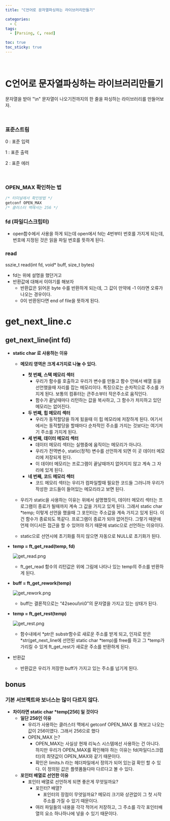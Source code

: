 ```yaml
---
title: "C언어로 문자열파싱하는 라이브러리만들기"

categories:
  - C
tags:
  - [Parsing, C, read]

toc: true
toc_sticky: true
---
```


​    

# C언어로 문자열파싱하는 라이브러리만들기

문자열을 받아 "\n" 문자열이 나오기전까지의 한 줄을 파싱하는 라이브러리를 만들어보자.

​    

### 표준스트림

0 : 표준 입력

1 : 표준 출력

2 : 표준 에러

​    

### OPEN_MAX 확인하는 법

```c
/* 터미널에서 확인방법 */
getconf OPEN_MAX
/* 클러스터 맥에서는 256 */
```

###     

### fd (파일디스크립터)

- open함수에서 사용을 하게 되는데 open에서 fd는 4번부터 번호를 가지게 되는데, 번호에 지정된 것은 읽을 파일 번호를 뜻하게 된다.

###     

### read

sszie_t read(int fd, void\* buff, size_t bytes)

- fd는 위에 설명을 했던거고
- 반환값에 대해서 이야기를 해보자
  - 반환값은 읽어온 byte 수를 반환하게 되는데, 그 값이 만약에 -1 이라면 오류가 나오는 경우이다.
  - 0이 반환된다면 end of file을 뜻하게 된다.

#     

# get_next_line.c

##     

## get_next_line(int fd)

- **static char 로 사용하는 이유**

  - **메모리 영역은 크게 4가지로 나눌 수 있다.**

    - **첫 번째, 스택 메모리 섹터**
      - 우리가 함수를 호출하고 우리가 변수를 만들고 함수 안에서 배열 등을 선언했을때 자리를 잡는 메모리이다. 특징으로는 순차적으로 주소를 가지게 된다. 보통의 컴퓨터는 큰주소부터 작은주소로 움직인다.
      - 함수가 끝날때마다 리턴하는 값을 복사하고, 그 함수가 차지하고 있던 메모리는 없어진다.
    - **두 번째, 힙 메모리 섹터**
      - 우리가 동적할당을 하게 됬을때 이 힙 메모리에 저장하게 된다. 여기서에서는 동적할당을 할때마다 순차적인 주소를 가지는 것보다는 여기저기 주소를 가지게 된다.
    - **세 번째, 데이터 메모리 섹터**
      - 데이터 메모리 섹터는 실행중에 움직이는 메모리가 아니다.
      - 우리가 전역변수, static(정적) 변수를 선언하게 되면 이 곳 데이터 메모리에 저장되게 된다.
      - 이 데이터 메모리는 프로그램이 끝날때까지 없어지지 않고 계속 그 자리에 있게 된다.
    - **네 번째, 코드 메모리 섹터**
      - 코드 메모리 섹터는 우리가 컴파일할때 필요한 코드들 그러니까 우리가 작성한 코드들이 들어있는 메모리라고 보면 된다.

  - 우리가 static을 사용하는 이유는 위에서 설명했듯이, 데이터 메모리 섹터는 프로그램이 종료가 될때까지 계속 그 값을 가지고 있게 된다. 그래서 static char \*temp; 이렇게 선언을 했을때 그 포인터는 주소값을 계속 가지고 있게 된다. 이건 함수가 종료되도 똑같다. 프로그램이 종료가 되야 없어진다. 그렇기 때문에 언제 어디서든 접근을 할 수 있어야 하기 때문에 static으로 선언하는 이유이다.
  - static으로 선언시에 초기화를 하지 않으면 자동으로 NULL로 초기화가 된다.

- **temp = ft_get_read(temp, fd)**

  ![get_read.png](https://user-images.githubusercontent.com/86397600/231408080-f8742693-c4f7-47dd-a03a-1d3ef66b90a4.png)

  - ft_get_read 함수의 리턴값은 위에 그림에 나타나 있는 temp의 주소를 반환하게 된다.

- **buff = ft_get_rework(temp)**

  ![get_rework.png](https://user-images.githubusercontent.com/86397600/231408080-f8742693-c4f7-47dd-a03a-1d3ef66b90a4.png)

  - buff는 결론적으로는 “42seoul\n\0”의 문자열을 가지고 있는 상태가 된다.

- **temp = ft_get_rest(temp)**

  ![get_rest.png](https://user-images.githubusercontent.com/86397600/231408444-15b896dd-1950-434f-bb69-c62daee2157c.png)

  - 함수내에서 *ptr은 substr함수로 새로운 주소를 받게 되고, 인자로 받은 *str(get_next_line에 선언된 static char *temp)를 free를 하고 그 *temp가 가리킬 수 있게 ft_get_rest가 새로운 주소를 반환하게 된다.

- 반환값
  - 반환값은 우리가 저장한 buff가 가지고 있는 주소를 넘기게 된다.

##     

## bonus

###     

### 기본 서브젝트와 보너스는 많이 다르지 않다.

- **차이라면 static char \*temp[256] 일 것이다**
  - **일단 256인 이유**
    - 우리가 사용하는 클러스터 맥에서 getconf OPEN_MAX 를 쳐보고 나오는 값이 256이였다. 그래서 256으로 했다
    - OPEN_MAX 는?
      - OPEN_MAX는 사실상 현재 리눅스 시스템에선 사용하는 건 아니다. 하지만 우리가 OPEN_MAX를 확인해야 하는 이유는 fd(파일디스크렙터)의 최댓값이 OPEN_MAX와 같기 때문이다.
      - 확인은 limits.h 라는 헤더파일에서 정의가 되어 있는걸 확인 할 수 있다. 이 정의된 값은 플렛폼들다마 다르다고 볼 수 있다.
  - **포인터 배열로 선언한 이유**
    - 포인터 배열로 선언하게 되면 좋은게 무엇일까요?
      - 포인터? 배열?
        - 포인터의 장점이 무엇일까요? 메모리 크기와 상관없이 그 첫 시작 주소를 가질 수 있기 때문이다.
      - 여러 파일들의 내용을 각각 적어서 저장하고, 그 주소를 각각 포인터배열의 요소 하나하나에 넣을 수 있기 때문이다.
